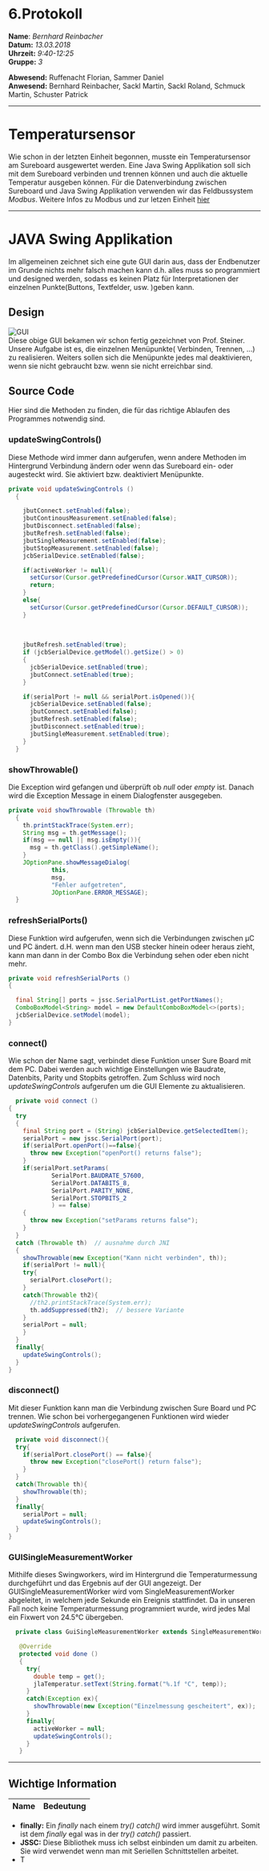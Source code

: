 # 6.Protokoll  
  
  **Name**:  *Bernhard Reinbacher*  
  **Datum:** *13.03.2018*  
  **Uhrzeit:** *9:40-12:25*  
  **Gruppe:** *3*  
  
   
    
 **Abwesend:** Ruffenacht Florian, Sammer Daniel  
 **Anwesend:** Bernhard Reinbacher, Sackl Martin, Sackl Roland, Schmuck Martin, Schuster Patrick
*********************************************************************************************************************************** 
 # Temperatursensor
Wie schon in der letzten Einheit begonnen, musste ein Temperatursensor am Sureboard ausgewertet werden. Eine Java Swing Applikation soll sich mit dem Sureboard verbinden und trennen können und auch die aktuelle Temperatur ausgeben können. Für die Datenverbindung zwischen Sureboard und Java Swing Applikation verwenden wir das Feldbussystem *Modbus*. Weitere Infos zu Modbus und zur letzen Einheit [hier](/reibem14/README_13_03_2018.md)    
***********************************************************************************************************************************   
# JAVA Swing Applikation  
Im allgemeinen zeichnet sich eine gute GUI darin aus, dass der Endbenutzer im Grunde nichts mehr falsch machen kann d.h. alles muss so programmiert und designed werden, sodass es keinen Platz für Interpretationen der einzelnen Punkte(Buttons, Textfelder, usw. )geben kann.  
  
## Design  
![GUI](/reibem14/Temperatur_GUI.PNG)  
Diese obige GUI bekamen wir schon fertig gezeichnet von Prof. Steiner. Unsere Aufgabe ist es, die einzelnen Menüpunkte( Verbinden, Trennen, ...) zu realisieren. Weiters sollen sich die Menüpunkte jedes mal deaktivieren, wenn sie nicht gebraucht bzw. wenn sie nicht erreichbar sind.  
## Source Code    
Hier sind die Methoden zu finden, die für das richtige Ablaufen des Programmes notwendig sind.  
### updateSwingControls()    
Diese Methode wird immer dann aufgerufen, wenn andere Methoden im Hintergrund Verbindung ändern oder wenn das Sureboard ein- oder augesteckt wird. Sie aktiviert bzw. deaktiviert Menüpunkte. 

```java 
private void updateSwingControls ()
  {

    jbutConnect.setEnabled(false);
    jbutContinousMeasurement.setEnabled(false);
    jbutDisconnect.setEnabled(false);
    jbutRefresh.setEnabled(false);
    jbutSingleMeasurement.setEnabled(false);
    jbutStopMeasurement.setEnabled(false);
    jcbSerialDevice.setEnabled(false);

    if(activeWorker != null){
      setCursor(Cursor.getPredefinedCursor(Cursor.WAIT_CURSOR));
      return;
    }
    else{
      setCursor(Cursor.getPredefinedCursor(Cursor.DEFAULT_CURSOR));
    }
    
    
    
    jbutRefresh.setEnabled(true);
    if (jcbSerialDevice.getModel().getSize() > 0)
    {
      jcbSerialDevice.setEnabled(true);
      jbutConnect.setEnabled(true);
    }

    if(serialPort != null && serialPort.isOpened()){
      jcbSerialDevice.setEnabled(false);
      jbutConnect.setEnabled(false);
      jbutRefresh.setEnabled(false);
      jbutDisconnect.setEnabled(true);
      jbutSingleMeasurement.setEnabled(true);
    }
  }
```
### showThrowable()     
Die Exception wird gefangen und überprüft ob *null* oder *empty* ist. Danach wird die Exception Message in einem Dialogfenster ausgegeben.
```java
private void showThrowable (Throwable th)
  {
    th.printStackTrace(System.err);
    String msg = th.getMessage(); 
    if(msg == null || msg.isEmpty()){
      msg = th.getClass().getSimpleName();  
    }
    JOptionPane.showMessageDialog(
            this, 
            msg, 
            "Fehler aufgetreten", 
            JOptionPane.ERROR_MESSAGE);
  }  
  ```  
  ### refreshSerialPorts()    
  Diese Funktion wird aufgerufen, wenn sich die Verbindungen zwischen µC und PC ändert. d.H. wenn man den USB stecker hinein odeer heraus zieht, kann man dann in der Combo Box die Verbindung sehen oder eben nicht mehr.
  ```java  
  private void refreshSerialPorts ()
  {

    final String[] ports = jssc.SerialPortList.getPortNames();
    ComboBoxModel<String> model = new DefaultComboBoxModel<>(ports);
    jcbSerialDevice.setModel(model);
  }  
  ```  
  ### connect()     
  Wie schon der Name sagt, verbindet diese Funktion unser Sure Board mit dem PC. Dabei werden auch wichtige Einstellungen wie Baudrate, Datenbits, Parity und Stopbits getroffen. Zum Schluss wird noch *updateSwingControls* aufgerufen um die GUI Elemente zu aktualisieren.
  ```java  
    private void connect ()
  {
    try
    {
      final String port = (String) jcbSerialDevice.getSelectedItem();
      serialPort = new jssc.SerialPort(port);
      if(serialPort.openPort()==false){
        throw new Exception("openPort() returns false");
      }
      if(serialPort.setParams(
              SerialPort.BAUDRATE_57600,
              SerialPort.DATABITS_8,
              SerialPort.PARITY_NONE,
              SerialPort.STOPBITS_2
              ) == false)
      {
        throw new Exception("setParams returns false");
      }
    }
    catch (Throwable th)  // ausnahme durch JNI
    {
      showThrowable(new Exception("Kann nicht verbinden", th));
      if(serialPort != null){
      try{
        serialPort.closePort();
      }
      catch(Throwable th2){
        //th2.printStackTrace(System.err);
        th.addSuppressed(th2);  // bessere Variante
      }
      serialPort = null;
      }
    }
    finally{
      updateSwingControls();
    }
  }
  ```  
  ### disconnect()    
  Mit dieser Funktion kann man die Verbindung zwischen Sure Board und PC trennen. Wie schon bei vorhergegangenen Funktionen wird wieder *updateSwingControls* aufgerufen.
  ```java  
    private void disconnect(){
    try{
      if(serialPort.closePort() == false){
        throw new Exception("closePort() return false");
      }
    }
    catch(Throwable th){
      showThrowable(th);
    }
    finally{
      serialPort = null;
      updateSwingControls();
    }
  }

 ```   
 ###  GUISingleMeasurementWorker  
 Mithilfe dieses Swingworkers, wird im Hintergrund die Temperaturmessung durchgeführt und das Ergebnis auf der GUI angezeigt. Der GUISingleMeasurementWorker wird vom SingleMeasurementWorker abgeleitet, in welchem jede Sekunde ein Ereignis stattfindet. Da in unseren Fall noch keine Temperaturmessung programmiert wurde, wird jedes Mal ein Fixwert von 24.5°C übergeben.  
 
 ```java  
   private class GuiSingleMeasurementWorker extends SingleMeasurementWorker{

    @Override
    protected void done ()
    {
      try{
        double temp = get();
        jlaTemperatur.setText(String.format("%.1f °C", temp));
      }
      catch(Exception ex){
        showThrowable(new Exception("Einzelmessung gescheitert", ex));
      }
      finally{
        activeWorker = null;
        updateSwingControls();
      }
    }
```
**********************************************************************************************************************************   
## Wichtige Information    
    
Name | Bedeutung  
---- | ---------  

* **finally:** Ein *finally* nach einem *try() catch()* wird immer ausgeführt. Somit ist dem *finally* egal was in der *try() catch()* passiert.  
* **JSSC:** Diese Bibliothek muss ich selbst einbinden um damit zu arbeiten. Sie wird verwendet wenn man mit Seriellen Schnittstellen arbeitet.    
* T
